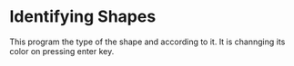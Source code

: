 # Identifying Shapes
This program the type of the shape and according to it. It is channging its color on pressing enter key.

